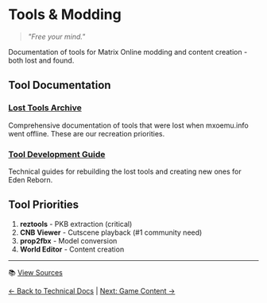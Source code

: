 # Tools & Modding

> *"Free your mind."*

Documentation of tools for Matrix Online modding and content creation - both lost and found.

## Tool Documentation

### [Lost Tools Archive](lost-tools-archive.md)
Comprehensive documentation of tools that were lost when mxoemu.info went offline. These are our recreation priorities.

### [Tool Development Guide](tool-development-guide.md)  
Technical guides for rebuilding the lost tools and creating new ones for Eden Reborn.

## Tool Priorities

1. **reztools** - PKB extraction (critical)
2. **CNB Viewer** - Cutscene playback (#1 community need)
3. **prop2fbx** - Model conversion
4. **World Editor** - Content creation

---

📚 [View Sources](/sources/04-tools-modding/index-sources.md)

[← Back to Technical Docs](/03-technical-docs/) | [Next: Game Content →](/05-game-content/)